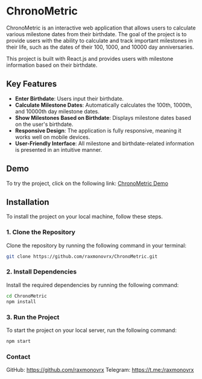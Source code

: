 # ChronoMetric

ChronoMetric is an interactive web application that allows users to calculate various milestone dates from their birthdate. The goal of the project is to provide users with the ability to calculate and track important milestones in their life, such as the dates of their 100, 1000, and 10000 day anniversaries.

This project is built with React.js and provides users with milestone information based on their birthdate.

## Key Features

- **Enter Birthdate**: Users input their birthdate.
- **Calculate Milestone Dates**: Automatically calculates the 100th, 1000th, and 10000th day milestone dates.
- **Show Milestones Based on Birthdate**: Displays milestone dates based on the user's birthdate.
- **Responsive Design**: The application is fully responsive, meaning it works well on mobile devices.
- **User-Friendly Interface**: All milestone and birthdate-related information is presented in an intuitive manner.

## Demo

To try the project, click on the following link:
[ChronoMetric Demo](https://chrono-metric.vercel.app)

## Installation

To install the project on your local machine, follow these steps.

### 1. Clone the Repository

Clone the repository by running the following command in your terminal:

```bash
git clone https://github.com/raxmonovrx/ChronoMetric.git
```

### 2. Install Dependencies

Install the required dependencies by running the following command:

```bash
cd ChronoMetric
npm install
```

### 3. Run the Project

To start the project on your local server, run the following command:

```bash
npm start
```

### Contact

GitHub: https://github.com/raxmonovrx
Telegram: https://t.me:/raxmonovrx
